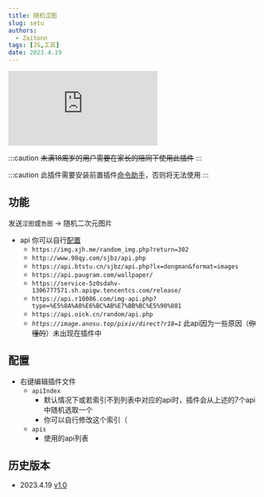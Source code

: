 ```yaml
---
title: 随机涩图
slug: setu
authors: 
  - Zaitonn
tags: [JS,工具]
date: 2023.4.19
---
```


![如果你看不到的话那就一定看不到吧（](http://www.98qy.com/sjbz/api.php)

:::caution
~~未满18周岁的用户需要在家长的陪同下使用此插件~~
:::

<!--truncate-->

:::caution
此插件需要安装前置插件[命令助手](CommandHelper)，否则将无法使用
:::

## 功能

发送`涩图`或`色图` -> 随机二次元图片

- api 你可以自行[配置](#配置)
  - `https://img.xjh.me/random_img.php?return=302`
  - `http://www.98qy.com/sjbz/api.php`
  - `https://api.btstu.cn/sjbz/api.php?lx=dongman&format=images`
  - `https://api.paugram.com/wallpaper/`
  - `https://service-5z0sdahv-1306777571.sh.apigw.tencentcs.com/release/`
  - `https://api.r10086.com/img-api.php?type=%E5%8A%A8%E6%BC%AB%E7%BB%BC%E5%90%881`
  - `https://api.oick.cn/random/api.php`
  - *`https://image.anosu.top/pixiv/direct?r18=1`* <span class="you-know-too-much">此api因为一些原因（~~你懂的~~）未出现在插件中</span>

## 配置

- 右键编辑插件文件
  - `apiIndex`
    - 默认情况下或若索引不到列表中对应的api时，插件会从上述的7个api中随机选取一个
    - 你可以自行修改这个索引（
  - `apis`
    - 使用的api列表

## 历史版本

- 2023.4.19 [v1.0](https://download.serein.cc/https://raw.githubusercontent.com/Zaitonn/Serein-Docs/publish/JS/setu/v1.0/setu.js)
